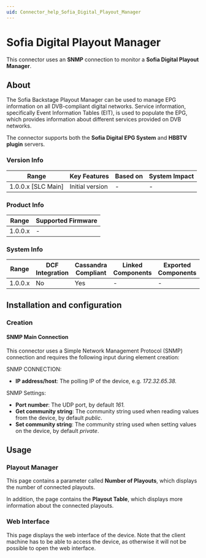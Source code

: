 ```yaml
---
uid: Connector_help_Sofia_Digital_Playout_Manager
---
```


# Sofia Digital Playout Manager

This connector uses an **SNMP** connection to monitor a **Sofia Digital Playout Manager**.

## About

The Sofia Backstage Playout Manager can be used to manage EPG information on all DVB-compliant digital networks. Service information, specifically Event Information Tables (EIT), is used to populate the EPG, which provides information about different services provided on DVB networks.

The connector supports both the **Sofia Digital EPG System** and **HBBTV plugin** servers.

### Version Info

| Range                | Key Features     | Based on     | System Impact     |
|----------------------|------------------|--------------|-------------------|
| 1.0.0.x [SLC Main]   | Initial version  | -            | -                 |

### Product Info

| Range     | Supported Firmware     |
|-----------|------------------------|
| 1.0.0.x   | -                      |

### System Info

| Range     | DCF Integration     | Cassandra Compliant     | Linked Components     | Exported Components     |
|-----------|---------------------|-------------------------|-----------------------|-------------------------|
| 1.0.0.x   | No                  | Yes                     | -                     | -                       |

## Installation and configuration

### Creation

#### SNMP Main Connection

This connector uses a Simple Network Management Protocol (SNMP) connection and requires the following input during element creation:

SNMP CONNECTION:

- **IP address/host**: The polling IP of the device, e.g. *172.32.65.38.*

SNMP Settings:

- **Port number**: The UDP port, by default *161.*
- **Get community string**: The community string used when reading values from the device, by default *public*.
- **Set community string**: The community string used when setting values on the device, by default *private*.

## Usage

### Playout Manager

This page contains a parameter called **Number of Playouts**, which displays the number of connected playouts.

In addition, the page contains the **Playout Table**, which displays more information about the connected playouts.

### Web Interface

This page displays the web interface of the device. Note that the client machine has to be able to access the device, as otherwise it will not be possible to open the web interface.
